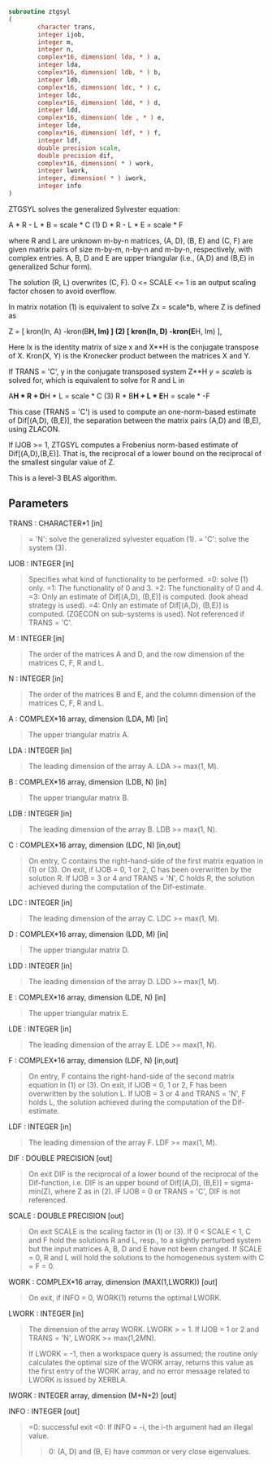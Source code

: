 ```fortran
subroutine ztgsyl
(
        character trans,
        integer ijob,
        integer m,
        integer n,
        complex*16, dimension( lda, * ) a,
        integer lda,
        complex*16, dimension( ldb, * ) b,
        integer ldb,
        complex*16, dimension( ldc, * ) c,
        integer ldc,
        complex*16, dimension( ldd, * ) d,
        integer ldd,
        complex*16, dimension( lde , * ) e,
        integer lde,
        complex*16, dimension( ldf, * ) f,
        integer ldf,
        double precision scale,
        double precision dif,
        complex*16, dimension( * ) work,
        integer lwork,
        integer, dimension( * ) iwork,
        integer info
)
```

ZTGSYL solves the generalized Sylvester equation:

A * R - L * B = scale * C            (1)
D * R - L * E = scale * F

where R and L are unknown m-by-n matrices, (A, D), (B, E) and
(C, F) are given matrix pairs of size m-by-m, n-by-n and m-by-n,
respectively, with complex entries. A, B, D and E are upper
triangular (i.e., (A,D) and (B,E) in generalized Schur form).

The solution (R, L) overwrites (C, F). 0 <= SCALE <= 1
is an output scaling factor chosen to avoid overflow.

In matrix notation (1) is equivalent to solve Zx = scale*b, where Z
is defined as

Z = [ kron(In, A)  -kron(B**H, Im) ]        (2)
[ kron(In, D)  -kron(E**H, Im) ],

Here Ix is the identity matrix of size x and X**H is the conjugate
transpose of X. Kron(X, Y) is the Kronecker product between the
matrices X and Y.

If TRANS = 'C', y in the conjugate transposed system Z**H *y = scale*b
is solved for, which is equivalent to solve for R and L in

A**H * R + D**H * L = scale * C           (3)
R * B**H + L * E**H = scale * -F

This case (TRANS = 'C') is used to compute an one-norm-based estimate
of Dif[(A,D), (B,E)], the separation between the matrix pairs (A,D)
and (B,E), using ZLACON.

If IJOB >= 1, ZTGSYL computes a Frobenius norm-based estimate of
Dif[(A,D),(B,E)]. That is, the reciprocal of a lower bound on the
reciprocal of the smallest singular value of Z.

This is a level-3 BLAS algorithm.

## Parameters
TRANS : CHARACTER*1 [in]
> = 'N': solve the generalized sylvester equation (1).
> = 'C': solve the  system (3).

IJOB : INTEGER [in]
> Specifies what kind of functionality to be performed.
> =0: solve (1) only.
> =1: The functionality of 0 and 3.
> =2: The functionality of 0 and 4.
> =3: Only an estimate of Dif[(A,D), (B,E)] is computed.
> (look ahead strategy is used).
> =4: Only an estimate of Dif[(A,D), (B,E)] is computed.
> (ZGECON on sub-systems is used).
> Not referenced if TRANS = 'C'.

M : INTEGER [in]
> The order of the matrices A and D, and the row dimension of
> the matrices C, F, R and L.

N : INTEGER [in]
> The order of the matrices B and E, and the column dimension
> of the matrices C, F, R and L.

A : COMPLEX*16 array, dimension (LDA, M) [in]
> The upper triangular matrix A.

LDA : INTEGER [in]
> The leading dimension of the array A. LDA >= max(1, M).

B : COMPLEX*16 array, dimension (LDB, N) [in]
> The upper triangular matrix B.

LDB : INTEGER [in]
> The leading dimension of the array B. LDB >= max(1, N).

C : COMPLEX*16 array, dimension (LDC, N) [in,out]
> On entry, C contains the right-hand-side of the first matrix
> equation in (1) or (3).
> On exit, if IJOB = 0, 1 or 2, C has been overwritten by
> the solution R. If IJOB = 3 or 4 and TRANS = 'N', C holds R,
> the solution achieved during the computation of the
> Dif-estimate.

LDC : INTEGER [in]
> The leading dimension of the array C. LDC >= max(1, M).

D : COMPLEX*16 array, dimension (LDD, M) [in]
> The upper triangular matrix D.

LDD : INTEGER [in]
> The leading dimension of the array D. LDD >= max(1, M).

E : COMPLEX*16 array, dimension (LDE, N) [in]
> The upper triangular matrix E.

LDE : INTEGER [in]
> The leading dimension of the array E. LDE >= max(1, N).

F : COMPLEX*16 array, dimension (LDF, N) [in,out]
> On entry, F contains the right-hand-side of the second matrix
> equation in (1) or (3).
> On exit, if IJOB = 0, 1 or 2, F has been overwritten by
> the solution L. If IJOB = 3 or 4 and TRANS = 'N', F holds L,
> the solution achieved during the computation of the
> Dif-estimate.

LDF : INTEGER [in]
> The leading dimension of the array F. LDF >= max(1, M).

DIF : DOUBLE PRECISION [out]
> On exit DIF is the reciprocal of a lower bound of the
> reciprocal of the Dif-function, i.e. DIF is an upper bound of
> Dif[(A,D), (B,E)] = sigma-min(Z), where Z as in (2).
> IF IJOB = 0 or TRANS = 'C', DIF is not referenced.

SCALE : DOUBLE PRECISION [out]
> On exit SCALE is the scaling factor in (1) or (3).
> If 0 < SCALE < 1, C and F hold the solutions R and L, resp.,
> to a slightly perturbed system but the input matrices A, B,
> D and E have not been changed. If SCALE = 0, R and L will
> hold the solutions to the homogeneous system with C = F = 0.

WORK : COMPLEX*16 array, dimension (MAX(1,LWORK)) [out]
> On exit, if INFO = 0, WORK(1) returns the optimal LWORK.

LWORK : INTEGER [in]
> The dimension of the array WORK. LWORK > = 1.
> If IJOB = 1 or 2 and TRANS = 'N', LWORK >= max(1,2*M*N).
> 
> If LWORK = -1, then a workspace query is assumed; the routine
> only calculates the optimal size of the WORK array, returns
> this value as the first entry of the WORK array, and no error
> message related to LWORK is issued by XERBLA.

IWORK : INTEGER array, dimension (M+N+2) [out]

INFO : INTEGER [out]
> =0: successful exit
> <0: If INFO = -i, the i-th argument had an illegal value.
> >0: (A, D) and (B, E) have common or very close
> eigenvalues.
